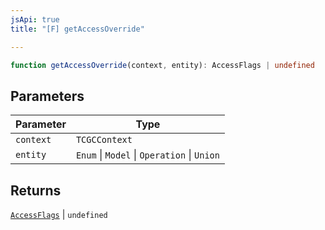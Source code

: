 ```yaml
---
jsApi: true
title: "[F] getAccessOverride"

---
```

```ts
function getAccessOverride(context, entity): AccessFlags | undefined
```

## Parameters

| Parameter | Type |
| ------ | ------ |
| `context` | `TCGCContext` |
| `entity` | `Enum` \| `Model` \| `Operation` \| `Union` |

## Returns

[`AccessFlags`](../type-aliases/AccessFlags.md) \| `undefined`
